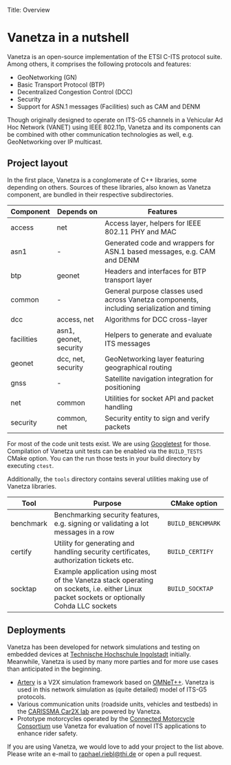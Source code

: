 Title: Overview


# Vanetza in a nutshell

Vanetza is an open-source implementation of the ETSI C-ITS protocol suite.
Among others, it comprises the following protocols and features:

* GeoNetworking (GN)
* Basic Transport Protocol (BTP)
* Decentralized Congestion Control (DCC)
* Security
* Support for ASN.1 messages (Facilities) such as CAM and DENM

Though originally designed to operate on ITS-G5 channels in a Vehicular Ad Hoc Network (VANET) using IEEE 802.11p, Vanetza and its components can be combined with other communication technologies as well, e.g. GeoNetworking over IP multicast.


## Project layout

In the first place, Vanetza is a conglomerate of C++ libraries, some depending on others.
Sources of these libraries, also known as Vanetza component, are bundled in their respective subdirectories.

| Component | Depends on | Features |
| --------- | ---------- | -------- |
| access | net | Access layer, helpers for IEEE 802.11 PHY and MAC |
| asn1 | - | Generated code and wrappers for ASN.1 based messages, e.g. CAM and DENM |
| btp | geonet | Headers and interfaces for BTP transport layer |
| common | - | General purpose classes used across Vanetza components, including serialization and timing |
| dcc | access, net | Algorithms for DCC cross-layer |
| facilities | asn1, geonet, security | Helpers to generate and evaluate ITS messages |
| geonet | dcc, net, security | GeoNetworking layer featuring geographical routing |
| gnss | - | Satellite navigation integration for positioning |
| net | common | Utilities for socket API and packet handling |
| security | common, net | Security entity to sign and verify packets |

For most of the code unit tests exist. We are using [Googletest](https://github.com/google/googletest) for those.
Compilation of Vanetza unit tests can be enabled via the `BUILD_TESTS` CMake option.
You can the run those tests in your build directory by executing `ctest`.

Additionally, the `tools` directory contains several utilities making use of Vanetza libraries.

| Tool | Purpose | CMake option |
| ---- | ------- | ------------ |
| benchmark | Benchmarking security features, e.g. signing or validating a lot messages in a row | `BUILD_BENCHMARK` |
| certify | Utility for generating and handling security certificates, authorization tickets etc. | `BUILD_CERTIFY` |
| socktap | Example application using most of the Vanetza stack operating on sockets, i.e. either Linux packet sockets or optionally Cohda LLC sockets | `BUILD_SOCKTAP` |


## Deployments

Vanetza has been developed for network simulations and testing on embedded devices at [Technische Hochschule Ingolstadt](https://www.thi.de) initially.
Meanwhile, Vanetza is used by many more parties and for more use cases than anticipated in the beginning.

* [Artery](https://github.com/riebl/artery) is a V2X simulation framework based on [OMNeT++](https://www.omnetpp.org).
   Vanetza is used in this network simulation as (quite detailed) model of ITS-G5 protocols.
* Various communication units (roadside units, vehicles and testbeds) in the [CARISSMA Car2X lab](https://www.thi.de/forschung/carissma/labore/car2x-labor) are powered by Vanetza.
* Prototype motorcycles operated by the [Connected Motorcycle Consortium](https://www.cmc-info.net) use Vanetza for evaluation of novel ITS applications to enhance rider safety.

If you are using Vanetza, we would love to add your project to the list above.
Please write an e-mail to [raphael.riebl@thi.de](mailto:raphael.riebl@thi.de) or open a pull request.
